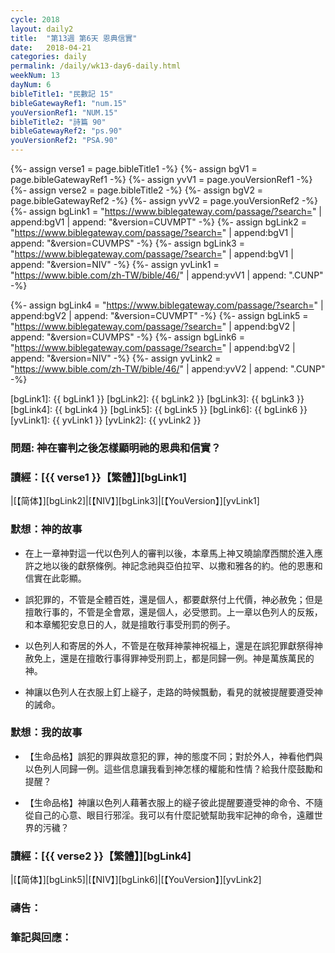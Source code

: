 ```yaml
---
cycle: 2018
layout: daily2
title:  "第13週 第6天 恩典信實"
date:   2018-04-21
categories: daily
permalink: /daily/wk13-day6-daily.html
weekNum: 13
dayNum: 6
bibleTitle1: "民數記 15"
bibleGatewayRef1: "num.15"
youVersionRef1: "NUM.15"
bibleTitle2: "詩篇 90"
bibleGatewayRef2: "ps.90"
youVersionRef2: "PSA.90"
---
```


{%- assign verse1 = page.bibleTitle1 -%}
{%- assign bgV1 = page.bibleGatewayRef1 -%}
{%- assign yvV1 = page.youVersionRef1 -%}
{%- assign verse2 = page.bibleTitle2 -%}
{%- assign bgV2 = page.bibleGatewayRef2 -%}
{%- assign yvV2 = page.youVersionRef2 -%}
{%- assign bgLink1 = "https://www.biblegateway.com/passage/?search=" | append:bgV1 | append: "&version=CUVMPT" -%}
{%- assign bgLink2 = "https://www.biblegateway.com/passage/?search=" | append:bgV1 | append: "&version=CUVMPS" -%}
{%- assign bgLink3 = "https://www.biblegateway.com/passage/?search=" | append:bgV1 | append: "&version=NIV" -%}
{%- assign yvLink1 = "https://www.bible.com/zh-TW/bible/46/" | append:yvV1 | append: ".CUNP" -%}

{%- assign bgLink4 = "https://www.biblegateway.com/passage/?search=" | append:bgV2 | append: "&version=CUVMPT" -%}
{%- assign bgLink5 = "https://www.biblegateway.com/passage/?search=" | append:bgV2 | append: "&version=CUVMPS" -%}
{%- assign bgLink6 = "https://www.biblegateway.com/passage/?search=" | append:bgV2 | append: "&version=NIV" -%}
{%- assign yvLink2 = "https://www.bible.com/zh-TW/bible/46/" | append:yvV2 | append: ".CUNP" -%}

[bgLink1]: {{ bgLink1 }}
[bgLink2]: {{ bgLink2 }}
[bgLink3]: {{ bgLink3 }}
[bgLink4]: {{ bgLink4 }}
[bgLink5]: {{ bgLink5 }}
[bgLink6]: {{ bgLink6 }}
[yvLink1]: {{ yvLink1 }}
[yvLink2]: {{ yvLink2 }}

### 問題: 神在審判之後怎樣顯明祂的恩典和信實？

### 讀經：[{{ verse1 }}【繁體】][bgLink1] 

|[【简体】][bgLink2]|[【NIV】][bgLink3]|[【YouVersion】][yvLink1] 

### 默想：神的故事 

+ 在上一章神對這一代以色列人的審判以後，本章馬上神又曉諭摩西關於進入應許之地以後的獻祭條例。神記念祂與亞伯拉罕、以撒和雅各的約。他的恩惠和信實在此彰顯。

+ 誤犯罪的，不管是全體百姓，還是個人，都要獻祭付上代價，神必赦免；但是擅敢行事的，不管是全會眾，還是個人，必受懲罰。上一章以色列人的反叛，和本章觸犯安息日的人，就是擅敢行事受刑罰的例子。

+ 以色列人和寄居的外人，不管是在敬拜神蒙神祝福上，還是在誤犯罪獻祭得神赦免上，還是在擅敢行事得罪神受刑罰上，都是同歸一例。神是萬族萬民的神。

+ 神讓以色列人在衣服上釘上繸子，走路的時候飄動，看見的就被提醒要遵受神的誡命。

### 默想：我的故事 

+ 【生命品格】誤犯的罪與故意犯的罪，神的態度不同；對於外人，神看他們與以色列人同歸一例。這些信息讓我看到神怎樣的權能和性情？給我什麼鼓勵和提醒？

+ 【生命品格】神讓以色列人藉著衣服上的繸子彼此提醒要遵受神的命令、不隨從自己的心意、眼目行邪淫。我可以有什麼記號幫助我牢記神的命令，遠離世界的污穢？

### 讀經：[{{ verse2 }}【繁體】][bgLink4]

|[【简体】][bgLink5]|[【NIV】][bgLink6]|[【YouVersion】][yvLink2]

### 禱告：

### 筆記與回應：
